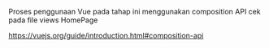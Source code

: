 Proses penggunaan Vue pada tahap ini menggunakan composition API
cek pada file views HomePage

https://vuejs.org/guide/introduction.html#composition-api